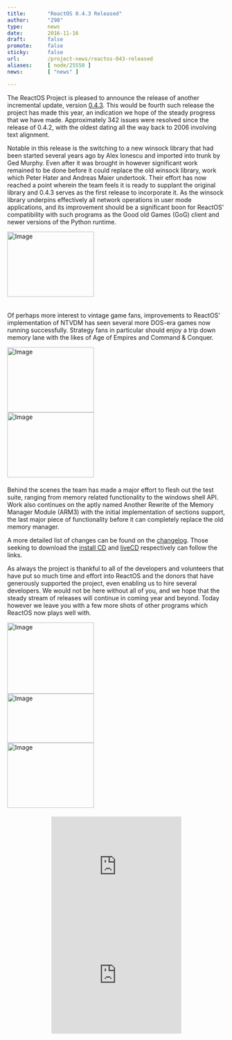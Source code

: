 ```yaml
---
title:       "ReactOS 0.4.3 Released"
author:      "Z98"
type:        news
date:        2016-11-16
draft:       false
promote:     false
sticky:      false
url:         /project-news/reactos-043-released
aliases:     [ node/25550 ]
news:        [ "news" ]

---
```


<p>The ReactOS Project is pleased to announce the release of another incremental update, version <a href="https://reactos.org/wiki/0.4.3">0.4.3</a>. This would be fourth such release the project has made this year, an indication we hope of the steady progress that we have made. Approximately 342 issues were resolved since the release of 0.4.2, with the oldest dating all the way back to 2006 involving text alignment.</p>
<p>Notable in this release is the switching to a new winsock library that had been started several years ago by Alex Ionescu and imported into trunk by Ged Murphy. Even after it was brought in however significant work remained to be done before it could replace the old winsock library, work which Peter Hater and <span class="_5yl5"><span>Andreas Maier</span></span> undertook. Their effort has now reached a point wherein the team feels it is ready to supplant the original library and 0.4.3 serves as the first release to incorporate it. As the winsock library underpins effectively all network operations in user mode applications, and its improvement should be a significant boon for ReactOS' compatibility with such programs as the Good old Games (GoG) client and newer versions of the Python runtime.</p>

<a href="/sites/default/files/imagepicker/14095/gog_0.png" target="_blank"><img src="/sites/default/files/imagepicker/14095/thumbs/gog_0.png" alt="Image"  class="imgp_img" width="200" height="150" style="margin:0 auto; margin-bottom:20px"/></a>

<p>Of perhaps more interest to vintage game fans, improvements to ReactOS' implementation of NTVDM has seen several more DOS-era games now running successfully. Strategy fans in particular should enjoy a trip down memory lane with the likes of Age of Empires and Command &amp; Conquer.</p>
<div class="row" style="margin-bottom:20px">
<div class="col-md-6">
<a href="/sites/default/files/imagepicker/14095/aoe.png" target="_blank"><img src="/sites/default/files/imagepicker/14095/thumbs/aoe.png" alt="Image"  class="imgp_img" width="200" height="150" style="margin:0 auto"/></a></div>
<div class="col-md-6">
<a href="/sites/default/files/imagepicker/14095/ros-r72819-c_cDosRuns.png" target="_blank"><img src="/sites/default/files/imagepicker/14095/thumbs/ros-r72819-c_cDosRuns.png" alt="Image"  class="imgp_img" width="200" height="150" style="margin:0 auto"/></a>
</div>
</div>
<p>Behind the scenes the team has made a major effort to flesh out the test suite, ranging from memory related functionality to the windows shell API. Work also continues on the aptly named Another Rewrite of the Memory Manager Module (ARM3) with the initial implementation of sections support, the last major piece of functionality before it can completely replace the old memory manager.</p>
<p>A more detailed list of changes can be found on the <a href="https://reactos.org/wiki/ChangeLog-0.4.3">changelog</a>. Those seeking to download the <a href="https://sourceforge.net/projects/reactos/files/ReactOS/0.4.3/ReactOS-0.4.3-iso.zip/download">install CD</a> and <a href="https://sourceforge.net/projects/reactos/files/ReactOS/0.4.3/ReactOS-0.4.3-live.zip/download">liveCD</a> respectively can follow the links.</p>
<p>As always the project is thankful to all of the developers and volunteers that have put so much time and effort into ReactOS and the donors that have generously supported the project, even enabling us to hire several developers. We would not be here without all of you, and we hope that the steady stream of releases will continue in coming year and beyond. Today however we leave you with a few more shots of other programs which ReactOS now plays well with.</p>
<div>
<div class="row" style="margin-bottom:20px">
<div class="col-md-4">
<a href="/sites/default/files/imagepicker/14095/audacity.png" target="_blank"><img src="/sites/default/files/imagepicker/14095/thumbs/audacity.png" alt="Image"  class="imgp_img" width="200" height="164" style="margin:0 auto" /></a>
</div>
<div class="col-md-4">
<a href="/sites/default/files/imagepicker/14095/Palemon.png" target="_blank"><img src="/sites/default/files/imagepicker/14095/thumbs/Palemon.png" alt="Image"  class="imgp_img" width="200" height="113" style="margin:0 auto"/></a>
</div>
<div class="col-md-4">
<a href="/sites/default/files/imagepicker/14095/blender.png" target="_blank"><img src="/sites/default/files/imagepicker/14095/thumbs/blender.png" alt="Image"  class="imgp_img" width="200" height="150" style="margin:0 auto"/></a>
</div>
</div>
<div class="row" style="margin-bottom:20px">
<div class="col-md-6">
<iframe allowfullscreen="" src="https://www.youtube.com/embed/nh_6riVfW_E"  frameborder="0" style="height: 250px; margin: 0 auto;display: block;"></iframe>
</div>
<div class="col-md-6">
<iframe allowfullscreen="" src="https://www.youtube.com/embed/JzzKfAmx-v8"  frameborder="0" style="height: 250px; margin: 0 auto;display: block;"></iframe>
</div>
</div>
